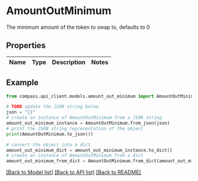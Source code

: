 # AmountOutMinimum

The minimum amount of the token to swap to, defaults to 0

## Properties

Name | Type | Description | Notes
------------ | ------------- | ------------- | -------------

## Example

```python
from compass.api_client.models.amount_out_minimum import AmountOutMinimum

# TODO update the JSON string below
json = "{}"
# create an instance of AmountOutMinimum from a JSON string
amount_out_minimum_instance = AmountOutMinimum.from_json(json)
# print the JSON string representation of the object
print(AmountOutMinimum.to_json())

# convert the object into a dict
amount_out_minimum_dict = amount_out_minimum_instance.to_dict()
# create an instance of AmountOutMinimum from a dict
amount_out_minimum_from_dict = AmountOutMinimum.from_dict(amount_out_minimum_dict)
```
[[Back to Model list]](../README.md#documentation-for-models) [[Back to API list]](../README.md#documentation-for-api-endpoints) [[Back to README]](../README.md)


